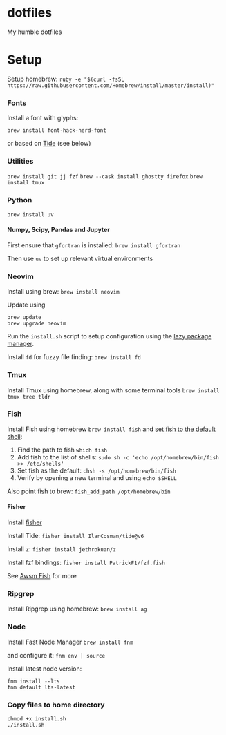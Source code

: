 # dotfiles

My humble dotfiles

# Setup

Setup homebrew:
`ruby -e "$(curl -fsSL https://raw.githubusercontent.com/Homebrew/install/master/install)"`

### Fonts

Install a font with glyphs:

`brew install font-hack-nerd-font`

or based on [Tide](https://github.com/IlanCosman/tide?tab=readme-ov-file#fonts) (see below)

### Utilities

`brew install git jj fzf`
`brew --cask install ghostty firefox`
`brew install tmux`

### Python

`brew install uv`

#### Numpy, Scipy, Pandas and Jupyter

First ensure that `gfortran` is installed:
`brew install gfortran`

Then use `uv` to set up relevant virtual environments


### Neovim

Install using brew:
`brew install neovim`

Update using
```
brew update
brew upgrade neovim
```

Run the `install.sh` script to setup configuration using the [lazy package manager](https://lazy.folke.io/).

Install `fd` for fuzzy file finding:
`brew install fd`

### Tmux

Install Tmux using homebrew, along with some terminal tools
`brew install tmux tree tldr`

### Fish

Install Fish using homebrew
`brew install fish`
and [set fish to the default shell](https://fishshell.com/docs/current/tutorial.html#switching-to-fish):
1. Find the path to fish `which fish`
2. Add fish to the list of shells: `sudo sh -c 'echo /opt/homebrew/bin/fish >> /etc/shells'`
3. Set fish as the default: `chsh -s /opt/homebrew/bin/fish`
4. Verify by opening a new terminal and using `echo $SHELL`

Also point fish to brew:
`fish_add_path /opt/homebrew/bin`

#### Fisher

Install [fisher](https://github.com/jorgebucaran/fisher)

Install Tide:
`fisher install IlanCosman/tide@v6`

Install z:
`fisher install jethrokuan/z`

Install fzf bindings:
`fisher install PatrickF1/fzf.fish`

See [Awsm Fish](https://github.com/jorgebucaran/awsm.fish) for more


### Ripgrep

Install Ripgrep using homebrew:
`brew install ag`


### Node

Install Fast Node Manager
`brew install fnm`

and configure it:
`fnm env | source`

Install latest node version:
```
fnm install --lts
fnm default lts-latest
```

### Copy files to home directory

```
chmod +x install.sh
./install.sh
```
